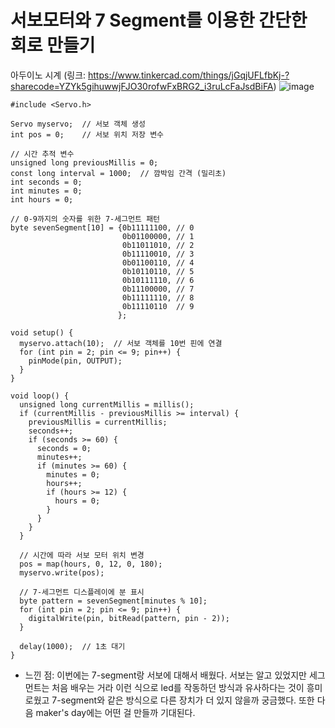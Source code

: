 # 서보모터와 7 Segment를 이용한 간단한 회로 만들기

아두이노 시계 (링크: https://www.tinkercad.com/things/jGqjUFLfbKj-?sharecode=YZYk5gihuwwjFJO30rofwFxBRG2_i3ruLcFaJsdBiFA)
![image](https://github.com/sejongsmarcle/2024_Spring_SMARCLE_Snaegi_Study/assets/162942977/645a9906-9848-4756-87db-5db335b7c595)

```
#include <Servo.h>

Servo myservo;  // 서보 객체 생성
int pos = 0;    // 서보 위치 저장 변수

// 시간 추적 변수
unsigned long previousMillis = 0;
const long interval = 1000;  // 깜박임 간격 (밀리초)
int seconds = 0;
int minutes = 0;
int hours = 0;

// 0-9까지의 숫자를 위한 7-세그먼트 패턴
byte sevenSegment[10] = {0b11111100, // 0
                         0b01100000, // 1
                         0b11011010, // 2
                         0b11110010, // 3
                         0b01100110, // 4
                         0b10110110, // 5
                         0b10111110, // 6
                         0b11100000, // 7
                         0b11111110, // 8
                         0b11110110  // 9
                        };

void setup() {
  myservo.attach(10);  // 서보 객체를 10번 핀에 연결
  for (int pin = 2; pin <= 9; pin++) {
    pinMode(pin, OUTPUT);
  }
}

void loop() {
  unsigned long currentMillis = millis();
  if (currentMillis - previousMillis >= interval) {
    previousMillis = currentMillis;
    seconds++;
    if (seconds >= 60) {
      seconds = 0;
      minutes++;
      if (minutes >= 60) {
        minutes = 0;
        hours++;
        if (hours >= 12) {
          hours = 0;
        }
      }
    }
  }

  // 시간에 따라 서보 모터 위치 변경
  pos = map(hours, 0, 12, 0, 180);
  myservo.write(pos);

  // 7-세그먼트 디스플레이에 분 표시
  byte pattern = sevenSegment[minutes % 10];
  for (int pin = 2; pin <= 9; pin++) {
    digitalWrite(pin, bitRead(pattern, pin - 2));
  }

  delay(1000);  // 1초 대기
}

```
 - 느낀 점:
   이번에는 7-segment랑 서보에 대해서 배웠다. 서보는 알고 있었지만 세그먼트는 처음 배우는 거라 이런 식으로 led를 작동하던 방식과 유사하다는 것이 흥미로웠고 7-segment와 같은 방식으로 다른 장치가 더 있지 않을까 궁금했다. 또한 다음 maker's day에는 어떤 걸 만들까 기대된다.
